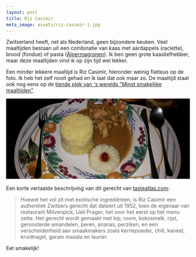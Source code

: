 ```yaml
---
layout: post
title: Riz Casimir
meta_image: assets/riz-casimir-1.jpg
---
```


Zwitserland heeft, net als Nederland, geen bijzondere keuken. Veel maaltijden bestaan uit een combinatie van kaas met aardappels (raclette), brood (fondue) of pasta ([Älpermagronen](https://de.m.wikipedia.org/wiki/Älplermagronen)). Ik ben geen grote kaasliefhebber, maar deze maaltijden vind ik op zijn tijd wel lekker.

Een minder lekkere maaltijd is Riz Casimir, hieronder weinig flatteus op de foto. Ik heb het zelf nooit gehad en ik laat dat ook maar zo. De maaltijd staat ook nog eens op de [tiende plek van 's werelds "Minst smakelijke maaltijden"](https://www.tasteatlas.com/worst-rated-dishes-in-the-world).

![Bord riz casimir onder slecht verlichte omstandigheden](assets/riz-casimir-1.jpg)

Een korte vertaalde beschrijving van dit gerecht van [tasteatlas.com](https://www.tasteatlas.com/riz-casimir):

> Hoewel het vol zit met exotische ingrediënten, is Riz Casimir een authentiek Zwitsers gerecht dat dateert uit 1952, toen de eigenaar van restaurant Mövenpick, Ueli Prager, het voor het eerst op het menu zette. Het gerecht wordt gemaakt met kip, room, kokosmelk, rijst, geroosterde amandelen, peren, ananas, perziken, en een verscheidenheid aan smaakmakers zoals kerriepoeder, chili, kaneel, kruidnagel, garam masala en laurier.

Eet smakelijk!
